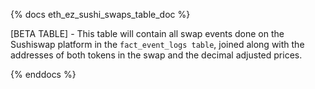 {% docs eth_ez_sushi_swaps_table_doc %}

[BETA TABLE] - This table will contain all swap events done on the Sushiswap platform in the ```fact_event_logs table```, joined along with the addresses of both tokens in the swap and the decimal adjusted prices.

{% enddocs %}